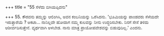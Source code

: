 +++
title = "55 ಸೆಳೆದು ಬಿಗಿಯಪ್ಪಿದನು"

+++
55. ಕೌರವನು ತಮ್ಮನ್ನು ಆಲಿಂಗಿಸಿ, ಅವನ ಕಂಬನಿಯನ್ನು ಒರೆಸಿದನು. 'ಭೂಮಿಯನ್ನು ಪಾಂಡವರು ಸೆಳೆಯದೇ ಇರುತ್ತಾರೆಯೆ ? ಅಕಟಾ... ನಾನಿಲ್ಲದೇ ಹೋದಾಗ ನಮ್ಮ ಕುಲವನ್ನು ನೀನು ಉದ್ಧರಿಸಬೇಕು. ನಿನಗೆ ಸೇಸೆ ತಳಿದು ಆಶೀರ್ವದಿಸುತ್ತೇನೆ. ವ್ಯರ್ಥವಾಗಿ ಅಳಬೇಡ. ನಾನು ಮಾತ್ರ ಪ್ರಾಯೋಪವೇಶವನ್ನು ಬಿಡುವುದಿಲ್ಲ.' ಎಂದನು.